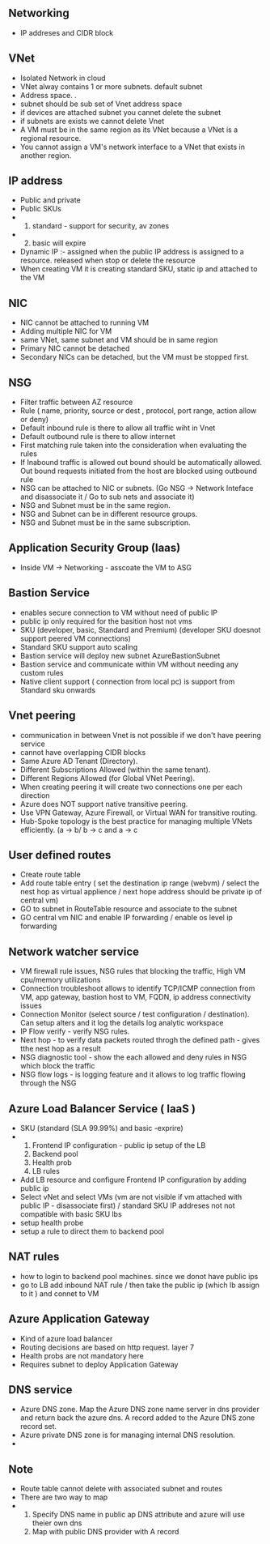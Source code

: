 ## **Networking**
- IP addreses and CIDR block

## VNet
- Isolated Network in cloud
- VNet alway contains 1 or more subnets. default subnet
- Address space. <network id> . <host ids>
- subnet should be sub set of Vnet address space
- if devices are attached subnet you cannet delete the subnet
- if subnets are exists we cannot delete Vnet
- A VM must be in the same region as its VNet because a VNet is a regional resource.
-  You cannot assign a VM's network interface to a VNet that exists in another region.
  
## IP address
- Public and private
- Public SKUs
- 1. standard - support for security, av zones
-  2. basic will expire
- Dynamic IP :- assigned when the public IP address is assigned to a resource. released when stop or delete the resource
- When creating VM it is creating standard SKU, static ip and attached to the VM

## NIC
- NIC cannot be attached to running VM
- Adding multiple NIC for VM
- same VNet, same subnet and VM should be in same region
- Primary NIC cannot be detached
- Secondary NICs can be detached, but the VM must be stopped first.

## NSG
- Filter traffic between AZ resource
- Rule ( name, priority, source or dest , protocol, port range, action allow or deny)
- Default inbound rule is there to allow all traffic wiht in Vnet
- Default outbound rule is there to allow internet
- First matching rule taken into the consideration when evaluating the rules
- If Inabound traffic is allowed out bound should be automatically allowed. Out bound requests initiated from the host are blocked using outbound rule
- NSG can be attached to NIC or subnets. (Go NSG -> Network Inteface and disassociate it / Go to sub nets and associate it)
- NSG and Subnet must be in the same region.
- NSG and Subnet can be in different resource groups.
- NSG and Subnet must be in the same subscription.

## Application Security Group (Iaas)
- Inside VM -> Networking - asscoate the VM to ASG

## Bastion Service
- enables secure connection to VM without need of public IP
- public ip only required for the basition host not vms
- SKU (developer, basic, Standard and Premium) (developer SKU doesnot support peered VM connections)
- Standard SKU support auto scaling
- Bastion service will deploy new subnet AzureBastionSubnet
- Bastion service and communicate within VM without needing any custom rules
- Native client support ( connection from local pc) is support from Standard sku onwards

## Vnet peering
- communication in between Vnet is not possible if we don't have peering service
- cannot have overlapping CIDR blocks
- Same Azure AD Tenant (Directory).
- Different Subscriptions Allowed (within the same tenant).
- Different Regions Allowed (for Global VNet Peering).
- When creating peering it will create two connections one per each direction
- Azure does NOT support native transitive peering.
- Use VPN Gateway, Azure Firewall, or Virtual WAN for transitive routing.
- Hub-Spoke topology is the best practice for managing multiple VNets efficiently. (a -> b/ b -> c and a -> c

## User defined routes
- Create route table
- Add route table entry  ( set the destination ip range (webvm) / select the nest hop as virtual applience / next hope address should be private ip of central vm)
- GO to subnet in RouteTable resource and associate to the subnet
- GO central vm NIC and enable IP forwarding / enable os level ip forwarding

## Network watcher service
- VM firewall rule issues, NSG rules that blocking the traffic, High VM cpu/memory utilizations
- Connection troubleshoot allows to identify TCP/ICMP connection from VM, app gateway, bastion host to VM, FQDN, ip address connectivity issues
- Connection Monitor (select source / test configuration / destination). Can setup alters and it log the details log analytic workspace
- IP Flow verify - verify NSG rules. 
- Next hop - to verify data packets routed throgh the defined path - gives tthe nest hop as a result
- NSG diagnostic tool - show the each allowed and deny rules in NSG which block the traffic
- NSG flow logs - is logging feature and it allows to log traffic flowing through the NSG

## Azure Load Balancer Service ( IaaS )
- SKU (standard (SLA 99.99%) and basic -exprire)
- 1. Frontend IP configuration - public ip setup of the LB
  2. Backend pool
  3. Health prob
  4. LB rules
- Add LB resource and configure Frontend IP configuration by adding public ip
- Select vNet and select VMs (vm are not visible if vm attached with public IP - disassociate first) / standard SKU IP addreses not not compatible with basic SKU lbs
- setup health probe
- setup a rule to direct them to backend pool

## NAT rules
- how to login to backend pool machines. since we donot have public ips
- go to LB add inbound NAT rule / then take the public ip (which lb assign to it ) and connet to VM

## Azure Application Gateway
- Kind of azure load balancer
- Routing decisions are based on http request. layer 7
- Health probs are not mandatory here
- Requires subnet to deploy Application Gateway

## DNS service
- Azure DNS zone. Map the Azure DNS zone name server in dns provider and return back the azure dns. A record added to the Azure DNS zone record set.
- Azure private DNS zone is for managing internal DNS resolution.
- 



## Note
- Route table cannot delete with associated subnet and routes
- There are two way to map
- 1. Specify DNS name in public ap DNS attribute and azure will use theier own dns
  2. Map with public DNS provider with A record


